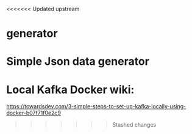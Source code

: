 <<<<<<< Updated upstream
# generator
Simple Json data generator
=======
# Local Kafka Docker wiki:

https://towardsdev.com/3-simple-steps-to-set-up-kafka-locally-using-docker-b07f71f0e2c9
>>>>>>> Stashed changes

